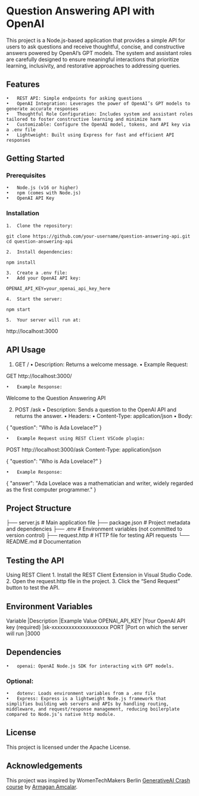 # Question Answering API with OpenAI

This project is a Node.js-based application that provides a simple API for users to ask questions and receive thoughtful, concise, and constructive answers powered by OpenAI’s GPT models. The system and assistant roles are carefully designed to ensure meaningful interactions that prioritize learning, inclusivity, and restorative approaches to addressing queries.

## Features
	•	REST API: Simple endpoints for asking questions
	•	OpenAI Integration: Leverages the power of OpenAI’s GPT models to generate accurate responses
	•	Thoughtful Role Configuration: Includes system and assistant roles tailored to foster constructive learning and minimize harm
	•	Customizable: Configure the OpenAI model, tokens, and API key via a .env file
	•	Lightweight: Built using Express for fast and efficient API responses

## Getting Started

### Prerequisites
	•	Node.js (v16 or higher)
	•	npm (comes with Node.js)
	•	OpenAI API Key

### Installation
	1.	Clone the repository:

```git clone https://github.com/your-username/question-answering-api.git```
```cd question-answering-api```

	2.	Install dependencies:

```npm install```

	3.	Create a .env file:
	•	Add your OpenAI API key:

```OPENAI_API_KEY=your_openai_api_key_here```

	4.	Start the server:

```npm start```

	5.	Your server will run at:

http://localhost:3000

## API Usage

1. GET /
	•	Description: Returns a welcome message.
	•	Example Request:

GET http://localhost:3000/

	•	Example Response:

Welcome to the Question Answering API

2. POST /ask
	•	Description: Sends a question to the OpenAI API and returns the answer.
	•	Headers:
	•	Content-Type: application/json
	•	Body:

{
  "question": "Who is Ada Lovelace?"
}

	•	Example Request using REST Client VSCode plugin:

POST http://localhost:3000/ask
Content-Type: application/json

{
  "question": "Who is Ada Lovelace?"
}


	•	Example Response:

{
  "answer": "Ada Lovelace was a mathematician and writer, widely regarded as the first computer programmer."
}

## Project Structure

├── server.js           # Main application file
├── package.json        # Project metadata and dependencies
├── .env                # Environment variables (not committed to version control)
├── request.http        # HTTP file for testing API requests
└── README.md           # Documentation

## Testing the API

Using REST Client
	1.	Install the REST Client Extension in Visual Studio Code.
	2.	Open the request.http file in the project.
	3.	Click the “Send Request” button to test the API.

## Environment Variables

Variable	|Description	|Example Value
OPENAI_API_KEY	|Your OpenAI API key (required)	|sk-xxxxxxxxxxxxxxxxxxxx
PORT	|Port on which the server will run	|3000

## Dependencies
	•	openai: OpenAI Node.js SDK for interacting with GPT models.

### Optional:
	•	dotenv: Loads environment variables from a .env file
	•	Express: Express is a lightweight Node.js framework that simplifies building web servers and APIs by handling routing, middleware, and request/response management, reducing boilerplate compared to Node.js’s native http module.

## License

This project is licensed under the Apache License.

## Acknowledgements

This project was inspired by WomenTechMakers Berlin [GenerativeAI Crash course](https://github.com/WTMBerlin/generative-ai-course) by [Armagan Amcalar](https://github.com/dashersw).